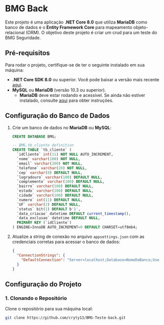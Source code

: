 # BMG Back

Este projeto é uma aplicação **.NET Core 8.0** que utiliza **MariaDB** como banco de dados e o **Entity Framework Core** para mapeamento objeto-relacional (ORM). O objetivo deste projeto é criar um crud para um teste do BMG Seguridade.

## Pré-requisitos

Para rodar o projeto, certifique-se de ter o seguinte instalado em sua máquina:

- **.NET Core SDK 8.0** ou superior. Você pode baixar a versão mais recente [aqui](https://dotnet.microsoft.com/download).
- **MySQL** ou **MariaDB** (versão 10.3 ou superior).
  - **MariaDB** deve estar rodando e acessível. Se ainda não estiver instalado, consulte [aqui](https://mariadb.org/download/) para obter instruções.

## Configuração do Banco de Dados

1. Crie um banco de dados no **MariaDB** ou **MySQL**:

    ```sql
    CREATE DATABASE BMG;

    -- BMG.tb_cliente definition
    CREATE TABLE `tb_cliente` (
      `idCliente` int(11) NOT NULL AUTO_INCREMENT,
      `nome` varchar(100) NOT NULL,
      `email` varchar(200) NOT NULL,
      `telefone` varchar(20) NOT NULL,
      `cep` varchar(8) DEFAULT NULL,
      `logradouro` varchar(100) DEFAULT NULL,
      `complemento` varchar(100) DEFAULT NULL,
      `bairro` varchar(100) DEFAULT NULL,
      `estado` varchar(100) DEFAULT NULL,
      `cidade` varchar(100) DEFAULT NULL,
      `numero` int(11) DEFAULT NULL,
      `UF` varchar(2) DEFAULT NULL,
      `status` bit(1) DEFAULT b'1',
      `data_criacao` datetime DEFAULT current_timestamp(),
      `data_exclusao` datetime DEFAULT NULL,
      PRIMARY KEY (`idCliente`)
    ) ENGINE=InnoDB AUTO_INCREMENT=0 DEFAULT CHARSET=utf8mb4;
    ```

2. Atualize a string de conexão no arquivo `appsettings.json` com as credenciais corretas para acessar o banco de dados:

    ```json
    {
      "ConnectionStrings": {
        "DefaultConnection": "Server=localhost;Database=NomeDoBanco;User=seu_usuario;Password=sua_senha;"
      }
    }
    ```

## Configuração do Projeto

### 1. Clonando o Repositório

Clone o repositório para sua máquina local:

```bash
git clone https://github.com/cryty13/BMG-Teste-back.git
